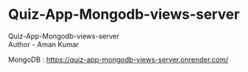 # Quiz-App-Mongodb-views-server
Quiz-App-Mongodb-views-server<br>
Author - Aman Kumar <br>

MongoDB : 
https://quiz-app-mongodb-views-server.onrender.com/
